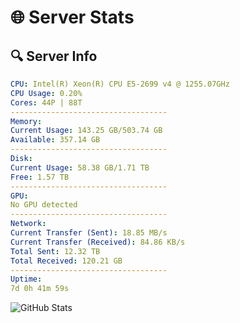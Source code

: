 # 🌐 Server Stats
## 🔍 Server Info
```yaml
CPU: Intel(R) Xeon(R) CPU E5-2699 v4 @ 1255.07GHz
CPU Usage: 0.20%
Cores: 44P | 88T
-----------------------------------
Memory:
Current Usage: 143.25 GB/503.74 GB
Available: 357.14 GB
-----------------------------------
Disk:
Current Usage: 58.38 GB/1.71 TB
Free: 1.57 TB
-----------------------------------
GPU:
No GPU detected
-----------------------------------
Network:
Current Transfer (Sent): 18.85 MB/s
Current Transfer (Received): 84.86 KB/s
Total Sent: 12.32 TB
Total Received: 120.21 GB
-----------------------------------
Uptime:
7d 0h 41m 59s
```
![GitHub Stats](https://img.shields.io/badge/Updated-2025-03-14_22:04:48-blue)